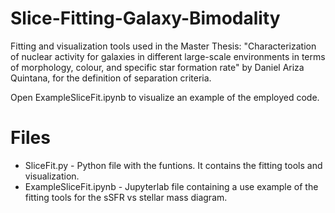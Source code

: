 # Slice-Fitting-Galaxy-Bimodality
Fitting and visualization tools used in the Master Thesis: "Characterization of nuclear activity for galaxies in different large-scale environments in terms of morphology, colour, and specific star formation rate" by Daniel Ariza Quintana, for the definition of separation criteria.

Open ExampleSliceFit.ipynb to visualize an example of the employed code. 

# Files 
* SliceFit.py - Python file with the funtions. It contains the fitting tools and visualization.
* ExampleSliceFit.ipynb - Jupyterlab file containing a use example of the fitting tools for the sSFR vs stellar mass diagram.


